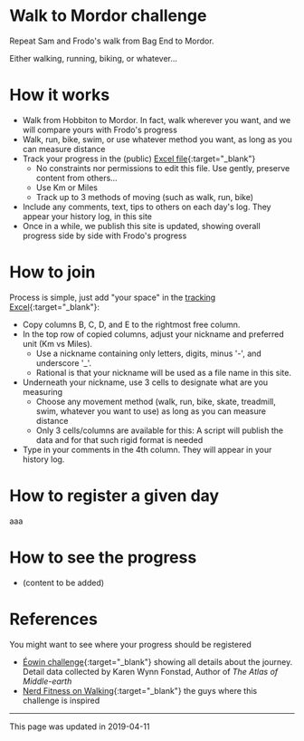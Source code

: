 # Walk to Mordor challenge

Repeat Sam and Frodo's walk from Bag End to Mordor.

Either walking, running, biking, or whatever...

# How it works
* Walk from Hobbiton to Mordor. In fact, walk wherever you want, and we will compare yours with Frodo's progress
* Walk, run, bike, swim, or use whatever method you want, as long as you can measure distance
* Track your progress in the (public) [Excel file](https://docs.google.com/spreadsheets/d/1oGzBmn3m_w-tq_c_vNhARID2xahvLd302_oWQIMN0hs/edit?usp=sharing){:target="_blank"}
  * No constraints nor permissions to edit this file. Use gently, preserve content from others...
  * Use Km or Miles
  * Track up to 3 methods of moving (such as walk, run, bike)
* Include any comments, text, tips to others on each day's log. They appear your history log, in this site  
* Once in a while, we publish this site is updated, showing overall progress side by side with Frodo's progress

# How to join
Process is simple, just add "your space" in the [tracking Excel](https://docs.google.com/spreadsheets/d/1oGzBmn3m_w-tq_c_vNhARID2xahvLd302_oWQIMN0hs/edit?usp=sharing){:target="_blank"}:
* Copy columns B, C, D, and E to the rightmost free column.
* In the top row of copied columns, adjust your nickname and preferred unit (Km vs Miles).
  * Use a nickname containing only letters, digits, minus '-', and underscore '_'.
  * Rational is that your nickname will be used as a file name in this site.
* Underneath your nickname, use 3 cells to designate what are you measuring
  * Choose any movement method (walk, run, bike, skate, treadmill, swim, whatever you want to use) as long as you can measure distance
  * Only 3 cells/columns are available for this: A script will publish the data and for that such rigid format is needed
* Type in your comments in the 4th column. They will appear in your history log.

# How to register a given day
aaa

# How to see the progress
* (content to be added)

# References
You might want to see
where your progress should be registered
* [Éowin challenge](http://home.insightbb.com/~eowynchallenge/Walk/walk.html){:target="_blank"} showing all details about the journey.
Detail data collected by Karen Wynn Fonstad, Author of *The Atlas of Middle-earth*
* [Nerd Fitness on Walking](https://www.nerdfitness.com/blog/walking/){:target="_blank"} the guys where this challenge is inspired

---
This page was updated in 2019-04-11

